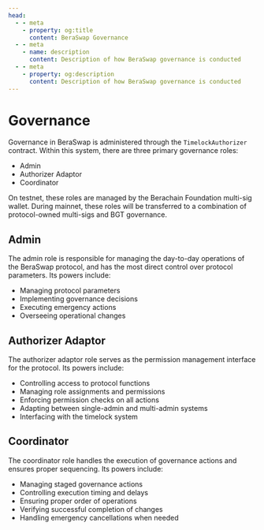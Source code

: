 ```yaml
---
head:
  - - meta
    - property: og:title
      content: BeraSwap Governance
  - - meta
    - name: description
      content: Description of how BeraSwap governance is conducted
  - - meta
    - property: og:description
      content: Description of how BeraSwap governance is conducted
---
```


# Governance

Governance in BeraSwap is administered through the `TimelockAuthorizer` contract. Within this system, there are three primary governance roles:

- Admin
- Authorizer Adaptor
- Coordinator

On testnet, these roles are managed by the Berachain Foundation multi-sig wallet. During mainnet, these roles will be transferred to a combination of protocol-owned multi-sigs and BGT governance.

## Admin

The admin role is responsible for managing the day-to-day operations of the BeraSwap protocol, and has the most direct control over protocol parameters. Its powers include:

- Managing protocol parameters
- Implementing governance decisions
- Executing emergency actions
- Overseeing operational changes

## Authorizer Adaptor

The authorizer adaptor role serves as the permission management interface for the protocol. Its powers include:

- Controlling access to protocol functions
- Managing role assignments and permissions
- Enforcing permission checks on all actions
- Adapting between single-admin and multi-admin systems
- Interfacing with the timelock system

## Coordinator

The coordinator role handles the execution of governance actions and ensures proper sequencing. Its powers include:

- Managing staged governance actions
- Controlling execution timing and delays
- Ensuring proper order of operations
- Verifying successful completion of changes
- Handling emergency cancellations when needed
